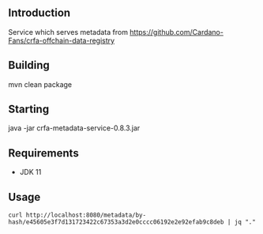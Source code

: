 ## Introduction
Service which serves metadata from https://github.com/Cardano-Fans/crfa-offchain-data-registry

## Building
mvn clean package

## Starting
java -jar crfa-metadata-service-0.8.3.jar

## Requirements
- JDK 11

## Usage
```
curl http://localhost:8080/metadata/by-hash/e45605e3f7d131723422c67353a3d2e0cccc06192e2e92efab9c8deb | jq "."
```
